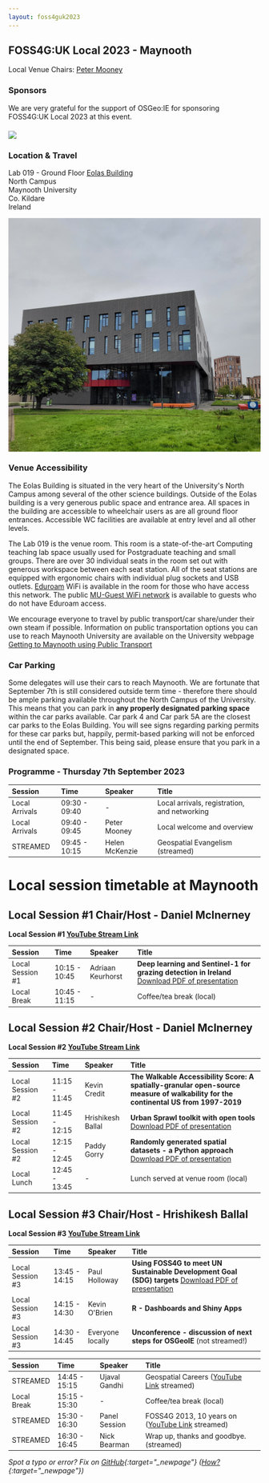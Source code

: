 ```yaml
---
layout: foss4guk2023
---
```


## FOSS4G:UK Local 2023 - Maynooth

Local Venue Chairs: [Peter Mooney](mailto:peter.mooney@mu.ie)

### Sponsors

We are very grateful for the support of OSGeo:IE for sponsoring FOSS4G:UK Local 2023 at this event. 

<img src="./images/osgeo-ie.png" width="370" align="middle">

### Location & Travel
Lab 019 - Ground Floor
[Eolas Building](https://www.openstreetmap.org/?mlat=53.38475&mlon=-6.60153#map=19/53.38475/-6.60153)<br>
North Campus<br>
Maynooth University<br>
Co. Kildare<br>
Ireland<br>

<img src="./images/eolas.png" width="560" align="middle" alt="The Eolas Building at Maynooth University">

### Venue Accessibility
The Eolas Building is situated in the very heart of the University's North Campus among several of the other science buildings. Outside of the Eolas building is a very generous public space and entrance area. All spaces in the building are accessible to wheelchair users as are all ground floor entrances. Accessible WC facilities are available at entry level and all other levels. 

The Lab 019 is the venue room. This room is a state-of-the-art Computing teaching lab space usually used for Postgraduate teaching and small groups. There are over 30 individual seats in the room set out with generous workspace between each seat station. All of the seat stations are equipped with ergonomic chairs with individual plug sockets and USB outlets. [Eduroam](https://www.eduroam.ie/) WiFi is available in the room for those who have access this network. The public [MU-Guest WiFi network](https://www.maynoothuniversity.ie/it-services/wi-fi) is available to guests who do not have Eduroam access.    

We encourage everyone to travel by public transport/car share/under their own steam if possible. Information on public transportation options you can use to reach Maynooth University are available on the University webpage [Getting to Maynooth using Public Transport](https://www.maynoothuniversity.ie/location/commuting)

### Car Parking
Some delegates will use their cars to reach Maynooth. We are fortunate that September 7th is still considered outside term time - therefore there should be ample parking available throughout the North Campus of the University. This means that you can park in **any properly designated parking space** within the car parks available. Car park 4 and Car park 5A are the closest car parks to the Eolas Building. You will see signs regarding parking permits for these car parks but, happily, permit-based parking will not be enforced until the end of September. This being said, please ensure that you park in a designated space. 

### Programme - Thursday 7th September 2023

Session|Time | Speaker| Title|
:-----|:-----|:-----|:-----
Local Arrivals|09:30 - 09:40|-|Local arrivals, registration, and networking
Local Arrivals|09:40 - 09:45|Peter Mooney|Local welcome and overview
STREAMED|09:45 - 10:15|Helen McKenzie|Geospatial Evangelism (streamed)

# Local session timetable at Maynooth

## Local Session #1 Chair/Host - Daniel McInerney

**Local Session #1 [YouTube Stream Link](https://youtube.com/live/oRyoR-xXiU4?feature=share)**

Session| Time | Speaker| Title|
:-----|:-----|:-----|:-----
Local Session #1|10:15 - 10:45|Adriaan Keurhorst|**Deep learning and Sentinel-1 for grazing detection in Ireland** [Download PDF of presentation](https://uk.osgeo.org/foss4guklocal2023/presentations/Maynooth_Keurhorst.pdf)
Local Break|10:45 - 11:15|-|Coffee/tea break (local)

## Local Session #2 Chair/Host - Daniel McInerney

**Local Session #2 [YouTube Stream Link](https://youtube.com/live/oRyoR-xXiU4?feature=share)**

Session| Time | Speaker| Title|
:-----|:-----|:-----|:-----
Local Session #2|11:15 - 11:45|Kevin Credit|**The Walkable Accessibility Score: A spatially-granular open-source measure of walkability for the continental US from 1997-2019**
Local Session #2|11:45 - 12:15|Hrishikesh Ballal|**Urban Sprawl toolkit with open tools** [Download PDF of presentation](https://uk.osgeo.org/foss4guklocal2023/presentations/Maynooth_Hrishi.pdf)
Local Session #2|12:15 - 12:45|Paddy Gorry|**Randomly generated spatial datasets - a Python approach**	[Download PDF of presentation](https://uk.osgeo.org/foss4guklocal2023/presentations/Maynooth_Gorry.pdf)
Local Lunch|12:45 - 13:45|-|Lunch served at venue room (local)

## Local Session #3 Chair/Host - Hrishikesh Ballal

**Local Session #3 [YouTube Stream Link](https://youtube.com/live/9QyNCaj3jpI?feature=share)**

Session| Time | Speaker| Title|
:-----|:-----|:-----|:-----
Local Session #3|13:45 - 14:15|Paul Holloway|**Using FOSS4G to meet UN Sustainable Development Goal (SDG) targets** [Download PDF of presentation](https://uk.osgeo.org/foss4guklocal2023/presentations/Maynooth_Holloway.pdf)
Local Session #3|14:15 - 14:30|Kevin O'Brien|**R - Dashboards and Shiny Apps** 
Local Session #3|14:30 - 14:45|Everyone locally|**Unconference - discussion of next steps for OSGeoIE** (not streamed!)

 

Session|Time | Speaker| Title|
:-----|:-----|:-----|:-----
STREAMED|14:45 - 15:15|Ujaval Gandhi|Geospatial Careers ([YouTube Link](https://youtube.com/live/vE9RQBUWWUE?feature=share) streamed)
Local Break|15:15 - 15:30|-|Coffee/tea break (local)
STREAMED|15:30 - 16:30|Panel Session|FOSS4G 2013, 10 years on ([YouTube Link](https://youtube.com/live/2UReJqFle_Y?feature=share) streamed)
STREAMED|16:30 - 16:45|Nick Bearman|Wrap up, thanks and goodbye. (streamed)

*Spot a typo or error? Fix on [GitHub](https://github.com/osgeouk/website/blob/gh-pages/foss4guklocal2023/maynooth.md){:target="_newpage"} ([How?](https://uk.osgeo.org/editing-on-github){:target="_newpage"})*
